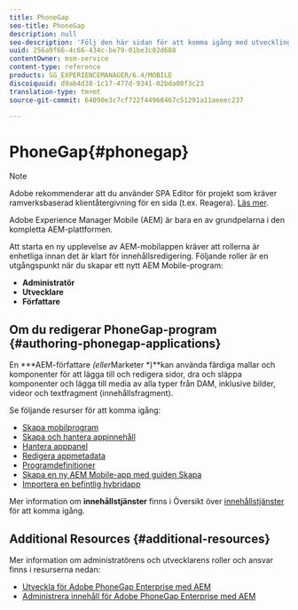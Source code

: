 ```yaml
---
title: PhoneGap
seo-title: PhoneGap
description: null
seo-description: 'Följ den här sidan för att komma igång med utvecklingen för Adobe PhoneGap Enterprise i AEM.  '
uuid: 256a9f66-4c66-434c-be79-01be3c02d688
contentOwner: msm-service
content-type: reference
products: SG_EXPERIENCEMANAGER/6.4/MOBILE
discoiquuid: d9ab4d38-1c17-477d-9341-02bda80f3c23
translation-type: tm+mt
source-git-commit: 64090e3c7cf722f44968467c51291a11aeeec237

---
```



# PhoneGap{#phonegap}

>[!NOTE]
>
>Adobe rekommenderar att du använder SPA Editor för projekt som kräver ramverksbaserad klientåtergivning för en sida (t.ex. Reagera). [Läs mer](/help/sites-developing/spa-overview.md).

Adobe Experience Manager Mobile (AEM) är bara en av grundpelarna i den kompletta AEM-plattformen.

Att starta en ny upplevelse av AEM-mobilappen kräver att rollerna är enhetliga innan det är klart för innehållsredigering. Följande roller är en utgångspunkt när du skapar ett nytt AEM Mobile-program:

* **Administratör**
* **Utvecklare**
* **Författare**

## Om du redigerar PhoneGap-program {#authoring-phonegap-applications}

En ***AEM-författare *(eller*Marketer *)**kan använda färdiga mallar och komponenter för att lägga till och redigera sidor, dra och släppa komponenter och lägga till media av alla typer från DAM, inklusive bilder, videor och textfragment (innehållsfragment).

Se följande resurser för att komma igång:

* [Skapa mobilprogram](/help/mobile/phonegap-authoring-apps.md)
* [Skapa och hantera appinnehåll](/help/mobile/phonegap-manage-app-content.md)
* [Hantera apppanel](/help/mobile/phonegap-app-details-tile.md)
* [Redigera appmetadata](/help/mobile/phonegap-editmetadata.md)
* [Programdefinitioner](/help/mobile/phonegap-app-definitions.md)
* [Skapa en ny AEM Mobile-app med guiden Skapa](/help/mobile/phonegap-create-new-app.md)
* [Importera en befintlig hybridapp](/help/mobile/phonegap-adding-content-to-imported-app.md)

Mer information om **innehållstjänster** finns i Översikt över [innehållstjänster](/help/mobile/develop-content-as-a-service.md) för att komma igång.

## Additional Resources {#additional-resources}

Mer information om administratörens och utvecklarens roller och ansvar finns i resurserna nedan:

* [Utveckla för Adobe PhoneGap Enterprise med AEM](/help/mobile/developing-in-phonegap.md)
* [Administrera innehåll för Adobe PhoneGap Enterprise med AEM](/help/mobile/administer-phonegap.md)

